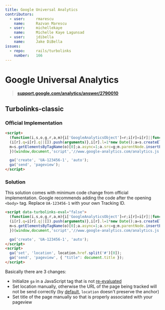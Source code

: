 ```yaml
---
title: Google Universal Analytics
contributors:
  - user:     rmarescu
    name:     Razvan Marescu
  - user:     michellekaye
    name:     Michelle Kaye Lagunsad
  - user:     jdibella
    name:     Jake DiBella
issues:
  - repo:     rails/turbolinks
    number:   166
---
```


# Google Universal Analytics

> **[support.google.com/analytics/answer/2790010](https://support.google.com/analytics/answer/2790010?hl=en)**

## Turbolinks-classic

### Official Implementation

```html
<script>
  (function(i,s,o,g,r,a,m){i['GoogleAnalyticsObject']=r;i[r]=i[r]||function(){
  (i[r].q=i[r].q||[]).push(arguments)},i[r].l=1*new Date();a=s.createElement(o),
  m=s.getElementsByTagName(o)[0];a.async=1;a.src=g;m.parentNode.insertBefore(a,m)
  })(window,document,'script','//www.google-analytics.com/analytics.js','ga');

  ga('create', 'UA-123456-1', 'auto');
  ga('send', 'pageview');
</script>
```

### Solution

This solution comes with minimum code change from official implementation. Google recommends adding the code after the opening `<body>` tag. Replace `UA-123456-1` with your own Tracking ID.

```html
<script data-turbolinks-eval="false">
  (function(i,s,o,g,r,a,m){i['GoogleAnalyticsObject']=r;i[r]=i[r]||function(){
  (i[r].q=i[r].q||[]).push(arguments)},i[r].l=1*new Date();a=s.createElement(o),
  m=s.getElementsByTagName(o)[0];a.async=1;a.src=g;m.parentNode.insertBefore(a,m)
  })(window,document,'script','//www.google-analytics.com/analytics.js','ga');

  ga('create', 'UA-123456-1', 'auto');
</script>
<script>
  ga('set', 'location', location.href.split('#')[0]);
  ga('send', 'pageview', { "title": document.title });
</script>
```

Basically there are 3 changes:

* Initialize `ga` in a JavaScript tag that is not [re-evaluated](https://github.com/rails/turbolinks#evaluating-script-tags)
* Set location manually, otherwise the URL of the page being tracked will not be send correctly (by [default](https://developers.google.com/analytics/devguides/collection/analyticsjs/pages), `location` doesn't preserve the anchor)
* Set title of the page manually so that is properly associated with your pageview
